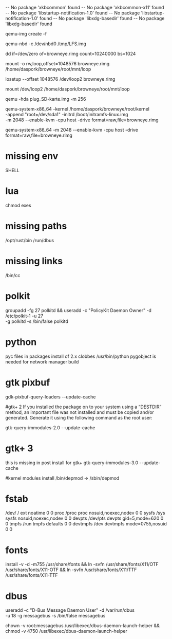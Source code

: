 


--   No package 'xkbcommon' found
--   No package 'xkbcommon-x11' found
--   No package 'libstartup-notification-1.0' found
--   No package 'libstartup-notification-1.0' found
--   No package 'libxdg-basedir' found
--   No package 'libxdg-basedir' found












qemu-img create -f <fmt> <image filename> <size of disk>

qemu-nbd -c /dev/nbd0 /tmp/LFS.img

dd if=/dev/zero of=browneye.rimg count=10240000 bs=1024

mount -o rw,loop,offset=1048576 browneye.rimg /home/daspork/browneye/root/mnt/loop

losetup --offset 1048576 /dev/loop2 browneye.rimg

mount /dev/loop2 /home/daspork/browneye/root/mnt/loop


qemu -hda plug_SD-karte.img -m 256


qemu-system-x86_64 -kernel /home/daspork/browneye/root/kernel\
  -append "root=/dev/sda1" -initrd /boot/initramfs-linux.img \
  -m 2048 --enable-kvm -cpu host -drive format=raw,file=browneye.rimg
  
qemu-system-x86_64 -m 2048 --enable-kvm -cpu host -drive format=raw,file=browneye.rimg


# missing env
SHELL

# lua
chmod exes

# missing paths
/opt/rust/bin
/run/dbus

# missing links
/bin/cc



# polkit
groupadd -fg 27 polkitd &&
useradd -c "PolicyKit Daemon Owner" -d /etc/polkit-1 -u 27 \
        -g polkitd -s /bin/false polkitd


# python
pyc files in packages
install of 2.x clobbes /usr/bin/python
pygobject is needed for network manager build


# gtk pixbuf
gdk-pixbuf-query-loaders --update-cache


#gtk+ 2
 If you installed the package on to your system using a “DESTDIR” method, an important file was not installed and must be copied and/or generated. Generate it using the following command as the root user:

gtk-query-immodules-2.0 --update-cache


# gtk+ 3
this is missing in post install for gtk+
gtk-query-immodules-3.0 --update-cache

#kernel modules install
/bin/depmod -> /sbin/depmod

# fstab
/dev/          /            ext      noatime             0     0
proc           /proc        proc     nosuid,noexec,nodev 0     0
sysfs          /sys         sysfs    nosuid,noexec,nodev 0     0
devpts         /dev/pts     devpts   gid=5,mode=620      0     0
tmpfs          /run         tmpfs    defaults            0     0
devtmpfs       /dev         devtmpfs mode=0755,nosuid    0     0


# fonts
install -v -d -m755 /usr/share/fonts                               &&
ln -svfn /usr/share/fonts/X11/OTF /usr/share/fonts/X11-OTF &&
ln -svfn /usr/share/fonts/X11/TTF /usr/share/fonts/X11-TTF



# dbus
useradd -c "D-Bus Message Daemon User" -d /var/run/dbus \
        -u 18 -g messagebus -s /bin/false messagebus
        
        
chown -v root:messagebus /usr/libexec/dbus-daemon-launch-helper &&
chmod -v      4750       /usr/libexec/dbus-daemon-launch-helper


